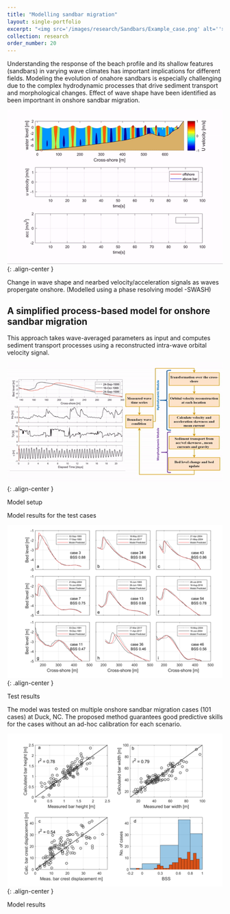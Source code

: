 ```yaml
---
title: "Modelling sandbar migration"
layout: single-portfolio
excerpt: "<img src='/images/research/Sandbars/Example_case.png' alt=''>"
collection: research
order_number: 20
---
```


Understanding the response of the beach profile and its shallow features (sandbars) in varying wave climates has important implications for different fields. Modeling the evolution of onahore sandbars is especially challenging due to the complex hydrodynamic processes that drive sediment transport and morphological changes. 
Effect of wave shape have been identified as been importnant in onshore sandbar migration.

![](/images/research/Sandbars/Mikevid.gif){: .align-center }

<figcaption>
Change in wave shape and nearbed velocity/acceleration signals as waves propergate onshore. (Modelled using a phase resolving model -SWASH)
</figcaption>

## A simplified process-based model for onshore sandbar migration 

This approach takes wave-averaged parameters as input and computes sediment transport processes using a reconstructed intra-wave orbital velocity signal. 


![](/images/research/Sandbars/Modelintro.gif){: .align-center }

<figcaption>
Model setup 
</figcaption>

Model results for the test cases

![](/images/research/Sandbars/F6_test_examples.tif){: .align-center }

<figcaption>
Test results
</figcaption>


The model was tested on multiple onshore sandbar migration cases (101 cases) at Duck, NC. The proposed method guarantees good predictive skills for the cases without an ad-hoc calibration for each scenario. 

![](/images/research/Sandbars/bar_metrics_r2.png){: .align-center }

<figcaption>
Model results
</figcaption>


